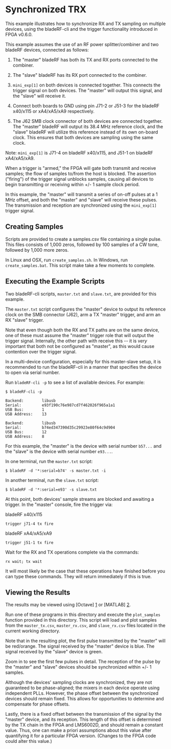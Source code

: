 # Synchronized TRX #

This example illustrates how to synchronize RX and TX sampling on
multiple devices, using the bladeRF-cli and the trigger functionality
introduced in FPGA v0.6.0.

This example assumes the use of an RF power splitter/combiner and two bladeRF
devices, connected as follows:

1. The "master" bladeRF has both its TX and RX ports connected to
   the combiner.

2. The "slave" bladeRF has its RX port connected to the combiner.

3. `mini_exp[1]` on both devices is connected together. This connects
   the trigger signal on both devices. The "master" will output this
   signal, and the "slave" will receive it.

4. Connect both boards to GND using pin J71-2 or J51-3 for the bladeRF x40/x115 or xA4/xA5/xA9 respectively.

5. The J62 SMB clock connector of both devices are connected together.
   The "master" bladeRF will output its 38.4 MHz reference clock, and the
   "slave" bladeRF will utilize this reference instead of its own on-board
   clock. This ensures that both devices are sampling using the same clock.

Note: `mini_exp[1]` is J71-4 on bladeRF x40/x115, and J51-1 on bladeRF xA4/xA5/xA9.

When a trigger is "armed," the FPGA will gate both transmit and receive
samples; the flow of samples to/from the host is blocked. The assertion
("firing") of the trigger signal unblocks samples, causing all devices to
begin transmitting or receiving within +/- 1 sample clock period.

In this example, the "master" will transmit a series of on-off pulses at a
1 MHz offset, and both the "master" and "slave" will receive these pulses. The
transmission and reception are synchronized using the `mini_exp[1]` trigger signal.

## Creating Samples ##

Scripts are provided to create a samples.csv file containing a single pulse.
This files consists of 1,000 zeros, followed by 100 samples of a CW tone,
followed by 1,000 more zeros.

In Linux and OSX, run `create_samples.sh`. In Windows, run `create_samples.bat`.
This script make take a few moments to complete.

## Executing the Example Scripts ##

Two bladeRF-cli scripts, `master.txt` and `slave.txt`, are provided for this
example.

The `master.txt` script configures the "master" device to output its
reference clock on the SMB connector (J62), arm a TX "master" trigger, and
arm an RX "slave" trigger.

Note that even though both the RX and TX paths are on the same device, one
of these must assume the "master" trigger role that will output the trigger signal.
Internally, the other path with receive this -- it is *very* important
that both not be configured as "master", as this would cause contention
over the trigger signal.

In a multi-device configuration, especially for this master-slave setup, it is
recommended to run the bladeRF-cli in a manner that specifies the device
to open via serial number.

Run `bladeRF-cli -p` to see a list of available devices. For example:

```
$ bladeRF-cli -p

Backend:        libusb
Serial:         e93f190c76e987cd7f462026f965a1a1
USB Bus:        1
USB Address:    13

Backend:        libusb
Serial:         b74ed347390d35c29923e80f64c9d904
USB Bus:        12
USB Address:    8

```

For this example, the "master" is the device with serial number `b57...`
and the "slave" is the device with serial number `e93...`.

In one terminal, run the `master.txt` script:

```
$ bladeRF -d '*:serial=b74' -s master.txt -i
```

In another terminal, run the `slave.txt` script:

```
$ bladeRF -d '*:serial=e93' -s slave.txt
```

At this point, both devices' sample streams are blocked and awaiting
a trigger. In the "master" console, fire the trigger via:

bladeRF x40/x115
```
trigger j71-4 tx fire
```

bladeRF xA4/xA5/xA9
```
trigger j51-1 tx fire
```

Wait for the RX and TX operations complete via the commands:

```
rx wait; tx wait
```

It will most likely be the case that these operations have finished
before you can type these commands. They will return immediately if
this is true.

## Viewing the Results ##

The results may be viewed using [Octave] [1] or [MATLAB] [2].

Run one of these programs in this directory and execute the
`plot_samples` function provided in this directory. This script
will load and plot samples from the `master_tx.csv`, `master_rx.csv`, and 
`slave_rx.csv` files located in the current working directory.

Note that in the resulting plot, the first pulse transmitted by the "master"
will be red/orange.  The signal received by the "master" device is blue. The
signal received by the "slave" device is green.

Zoom in to see the first few pulses in detail. The reception of the pulse by
the "master" and "slave" devices should be synchronized within +/- 1 samples.

Although the devices' sampling clocks are synchronized, they are not guaranteed
to be phase-aligned; the mixers in each device operate using independent
PLLs. However, the phase offset between the synchronized devices should remain
fixed. This allows for opportunities to determine and compensate for
phase offsets.

Lastly, there is a fixed offset between the transmission of the signal
by the "master" device, and its reception. This length of this offset
is determined by the TX chain in the FPGA and LMS6002D, and should remain
a constant value. Thus, one can make a priori assumptions about this value
after quantifying it for a particular FPGA version. (Changes to the FPGA
code could alter this value.)

[1]: https://www.gnu.org/software/octave/ "GNU Octave"
[2]: https://www.mathworks.com/products/matlab "MATLAB"
